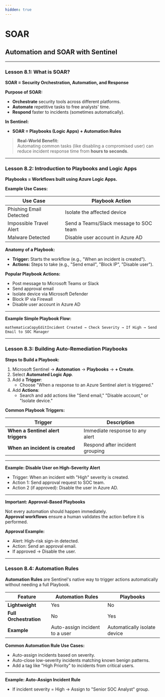 ```yaml
---
hidden: true
---
```


# SOAR

## Automation and SOAR with Sentinel

***

### **Lesson 8.1: What is SOAR?**

**SOAR = Security Orchestration, Automation, and Response**

**Purpose of SOAR:**

* **Orchestrate** security tools across different platforms.
* **Automate** repetitive tasks to free analysts' time.
* **Respond** faster to incidents (sometimes automatically).

**In Sentinel:**

* **SOAR = Playbooks (Logic Apps) + Automation Rules**

> **Real-World Benefit:**\
> Automating common tasks (like disabling a compromised user) can reduce incident response time from **hours to seconds**.

***

### **Lesson 8.2: Introduction to Playbooks and Logic Apps**

**Playbooks = Workflows built using Azure Logic Apps.**

**Example Use Cases:**

| Use Case                | Playbook Action                        |
| ----------------------- | -------------------------------------- |
| Phishing Email Detected | Isolate the affected device            |
| Impossible Travel Alert | Send a Teams/Slack message to SOC team |
| Malware Detected        | Disable user account in Azure AD       |

**Anatomy of a Playbook:**

* **Trigger:** Starts the workflow (e.g., "When an incident is created").
* **Actions:** Steps to take (e.g., "Send email", "Block IP", "Disable user").

**Popular Playbook Actions:**

* Post message to Microsoft Teams or Slack
* Send approval email
* Isolate device via Microsoft Defender
* Block IP via Firewall
* Disable user account in Azure AD

***

**Example Simple Playbook Flow:**

```
mathematicaCopyEditIncident Created → Check Severity → If High → Send Email to SOC Manager
```

***

### **Lesson 8.3: Building Auto-Remediation Playbooks**

**Steps to Build a Playbook:**

1. Microsoft Sentinel → **Automation** → **Playbooks** → **+ Create**.
2. Select **Automated Logic App**.
3. Add a **Trigger**:
   * Choose "When a response to an Azure Sentinel alert is triggered."
4. Add **Actions**:
   * Search and add actions like "Send email," "Disable account," or "Isolate device."

**Common Playbook Triggers:**

| Trigger                            | Description                     |
| ---------------------------------- | ------------------------------- |
| **When a Sentinel alert triggers** | Immediate response to any alert |
| **When an incident is created**    | Respond after incident grouping |

***

**Example: Disable User on High-Severity Alert**

* Trigger: When an incident with "High" severity is created.
* Action 1: Send approval request to SOC team.
* Action 2 (if approved): Disable the user in Azure AD.

***

**Important: Approval-Based Playbooks**

Not every automation should happen immediately.\
**Approval workflows** ensure a human validates the action before it is performed.

**Approval Example:**

* Alert: High-risk sign-in detected.
* Action: Send an approval email.
* If approved → Disable the user.

***

### **Lesson 8.4: Automation Rules**

**Automation Rules** are Sentinel's native way to trigger actions automatically without needing a full Playbook.

| Feature                | Automation Rules               | Playbooks                    |
| ---------------------- | ------------------------------ | ---------------------------- |
| **Lightweight**        | Yes                            | No                           |
| **Full Orchestration** | No                             | Yes                          |
| **Example**            | Auto-assign incident to a user | Automatically isolate device |

**Common Automation Rule Use Cases:**

* Auto-assign incidents based on severity.
* Auto-close low-severity incidents matching known benign patterns.
* Add a tag like "High Priority" to incidents from critical users.

***

**Example: Auto-Assign Incident Rule**

* If incident severity = High → Assign to "Senior SOC Analyst" group.
